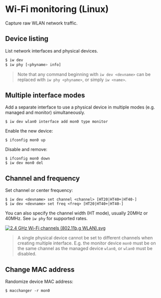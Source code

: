 # Wi-Fi monitoring (Linux)
Capture raw WLAN network traffic.

## Device listing
List network interfaces and physical devices.
```bash
$ iw dev
$ iw phy [<phyname> info]
```

> Note that any command beginning with `iw dev <devname>` can be replaced with `iw phy <phyname>`, or simply `iw <name>`.

## Multiple interface modes
Add a separate interface to use a physical device in multiple modes (e.g. managed and monitor) simultaneously.

```
$ iw dev wlan0 interface add mon0 type monitor
```

Enable the new device:
```
$ ifconfig mon0 up
```

Disable and remove:
```
$ ifconfig mon0 down
$ iw dev mon0 del
```

## Channel and frequency

Set channel or center frequency:
```
$ iw dev <devname> set channel <channel> [HT20|HT40+|HT40-]
$ iw dev <devname> set freq <freq> [HT20|HT40+|HT40-]
```
You can also specify the channel width (HT mode), usually 20MHz or 40MHz. See `iw phy` for supported rates.

[![2.4 GHz Wi-Fi channels (802.11b,g WLAN).svg](https://upload.wikimedia.org/wikipedia/commons/8/8c/2.4_GHz_Wi-Fi_channels_%28802.11b%2Cg_WLAN%29.svg)](https://commons.wikimedia.org/w/index.php?curid=8353678)

> A single physical device cannot be set to different channels when creating multiple interface. E.g. the monitor device `mon0` must be on the same channel as the managed device `wlan0`, or `wlan0` must be disabled.

## Change MAC address
Randomize device MAC address:
```
$ macchanger -r mon0
```
